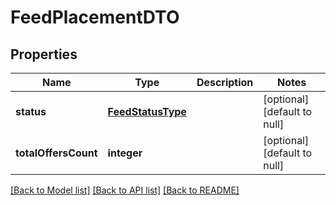 # FeedPlacementDTO

## Properties
Name | Type | Description | Notes
------------ | ------------- | ------------- | -------------
**status** | [**FeedStatusType**](FeedStatusType.md) |  | [optional] [default to null]
**totalOffersCount** | **integer** |  | [optional] [default to null]

[[Back to Model list]](../README.md#documentation-for-models) [[Back to API list]](../README.md#documentation-for-api-endpoints) [[Back to README]](../README.md)


